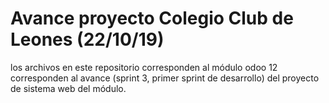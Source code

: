 # Avance proyecto  Colegio Club de Leones (22/10/19)

los archivos en este repositorio corresponden al módulo odoo 12 corresponden al avance (sprint 3, primer sprint de desarrollo) del proyecto de sistema web del módulo.
